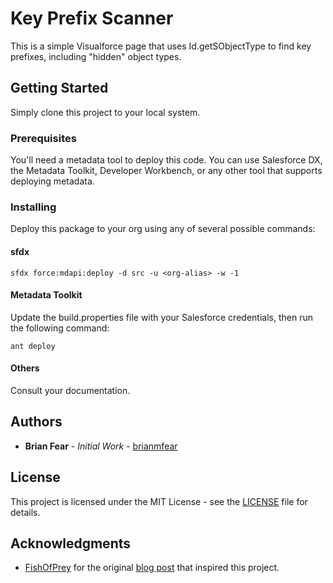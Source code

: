 # Key Prefix Scanner

This is a simple Visualforce page that uses Id.getSObjectType to find key prefixes, including "hidden" object types.

## Getting Started

Simply clone this project to your local system.

### Prerequisites

You'll need a metadata tool to deploy this code. You can use Salesforce DX, the Metadata Toolkit, Developer Workbench, or any other tool that supports
deploying metadata.

### Installing

Deploy this package to your org using any of several possible commands:

#### sfdx

```
sfdx force:mdapi:deploy -d src -u <org-alias> -w -1
```

#### Metadata Toolkit

Update the build.properties file with your Salesforce credentials, then run the following command:

```
ant deploy
```

#### Others

Consult your documentation.

## Authors

* **Brian Fear** - *Initial Work* - [brianmfear](https://github.com/brianmfear)

## License

This project is licensed under the MIT License - see the [LICENSE](LICENSE) file for details.

## Acknowledgments

* [FishOfPrey](https://github.com/FishOfPrey) for the original [blog post](http://www.fishofprey.com/2011/09/obscure-salesforce-object-key-prefixes.html) that inspired this project.

